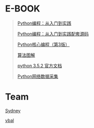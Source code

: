 # E-BOOK

>[Python编程：从入门到实践](https://github.com/Puakiz/Python/blob/master/0.E-BOOK/Python%E7%BC%96%E7%A8%8B%EF%BC%9A%E4%BB%8E%E5%85%A5%E9%97%A8%E5%88%B0%E5%AE%9E%E8%B7%B5.pdf)
>
>[Python编程：从入门到实践配套源码](https://github.com/Puakiz/Python/tree/master/0.E-BOOK/Python%E7%BC%96%E7%A8%8B%EF%BC%9A%E4%BB%8E%E5%85%A5%E9%97%A8%E5%88%B0%E5%AE%9E%E8%B7%B5%E6%BA%90%E4%BB%A3%E7%A0%81)
>
>[Python核心编程（第3版）](https://github.com/Puakiz/Python/blob/master/0.E-BOOK/Python%E6%A0%B8%E5%BF%83%E7%BC%96%E7%A8%8B%EF%BC%88%E7%AC%AC3%E7%89%88%EF%BC%89.pdf)
>
>[算法图解](https://github.com/Puakiz/Python/blob/master/0.E-BOOK/%E7%AE%97%E6%B3%95%E5%9B%BE%E8%A7%A3.pdf)
>
>[python 3.5.2 官方文档](https://github.com/Puakiz/Python/blob/master/0.E-BOOK/python_352.chm)
>
>[Python网络数据采集](https://github.com/Puakiz/Python/blob/master/0.E-BOOK/Python%E7%BD%91%E7%BB%9C%E6%95%B0%E6%8D%AE%E9%87%87%E9%9B%86.pdf)

# Team

[Sydney](https://github.com/adu2000)

[vbal](https://github.com/vbal)